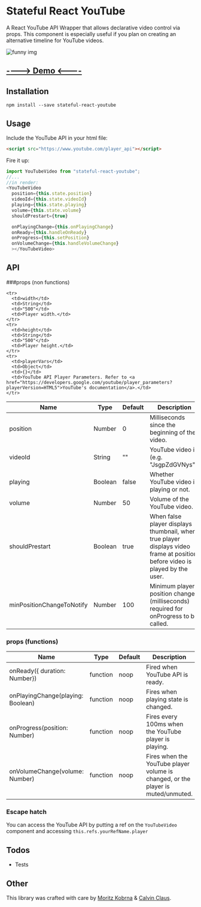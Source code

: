 # Stateful React YouTube
A React YouTube API Wrapper that allows declarative video control via props.
This component is especially useful if you plan on creating an alternative timeline for YouTube videos.

![funny img](http://i.giphy.com/H3oWbYbyhxedq.gif)

## **[----> Demo <----](https://calvinclaus.github.io/stateful-react-youtube/)**

## Installation

```
npm install --save stateful-react-youtube
```

## Usage
Include the YouTube API in your html file:
```HTML
<script src="https://www.youtube.com/player_api"></script>
```
Fire it up:
```javascript
import YouTubeVideo from "stateful-react-youtube";
//...
//in render:
<YouTubeVideo
  position={this.state.position}
  videoId={this.state.videoId}
  playing={this.state.playing}
  volume={this.state.volume}
  shouldPrestart={true}

  onPlayingChange={this.onPlayingChange}
  onReady={this.handleOnReady}
  onProgress={this.setPosition}
  onVolumeChange={this.handleVolumeChange}
  ></YouTubeVideo>

```
## API

###props (non functions)

<table>
  <thead>
    <tr>
      <th>Name</th>
      <th>Type</th>
      <th>Default</th>
      <th>Description</th>
    </tr>
  </thead><tbody>
    <tr>
      <td>position</td>
      <td>Number</td>
      <td>0</td>
      <td>Milliseconds since the beginning of the video.</td>
    </tr>
    <tr>
      <td>videoId</td>
      <td>String</td>
      <td>""</td>
      <td>YouTube video id (e.g. "JsgpZdGVNys").</td>
    </tr>
    <tr>
      <td>playing</td>
      <td>Boolean</td>
      <td>false</td>
      <td>Whether YouTube video is playing or not.</td>
    </tr>
    <tr>
      <td>volume</td>
      <td>Number</td>
      <td>50</td>
      <td>Volume of the YouTube video.</td>
    </tr>
    <tr>
      <td>shouldPrestart</td>
      <td>Boolean</td>
      <td>true</td>
      <td>When false player displays thumbnail, when true player displays video frame at position, before video is played by the user.</td>
    </tr>
     <tr>
      <td>minPositionChangeToNotify</td>
      <td>Number</td>
      <td>100</td>
      <td>Minimum player position change (milliseconds) required for onProgress to be called. </td>
    </tr>
    
    
    <tr>
      <td>width</td>
      <td>String</td>
      <td>"500"</td>
      <td>Player width.</td>
    </tr>
    <tr>
      <td>height</td>
      <td>String</td>
      <td>"500"</td>
      <td>Player height.</td>
    </tr>
    <tr>
      <td>playerVars</td>
      <td>Object</td>
      <td>{}</td>
      <td>YouTube API Player Parameters. Refer to <a href="https://developers.google.com/youtube/player_parameters?playerVersion=HTML5">YouTube's documentation</a>.</td>
    </tr>
  </tbody></table>
  
### props (functions)
 
 <table><thead>
      <tr>
        <th>Name</th>
        <th>Type</th>
        <th>Default</th>
        <th>Description</th>
      </tr>
    </thead><tbody>
      <tr>
        <td>onReady({ duration: Number})</td>
        <td>function</td>
        <td>noop</td>
        <td>Fired when YouTube API is ready.</td>
      </tr>
      <tr>
        <td>onPlayingChange(playing: Boolean)</td>
        <td>function</td>
        <td>noop</td>
        <td>Fires when playing state is changed.</td>
      </tr>
      <tr>
        <td>onProgress(position: Number)</td>
        <td>function</td>
        <td>noop</td>
        <td>Fires every 100ms when the YouTube player is playing.</td>
      </tr>
      <tr>
        <td>onVolumeChange(volume: Number)</td>
        <td>function</td>
        <td>noop</td>
        <td>Fires when the YouTube player volume is changed, or the player is muted/unmuted.</td>
      </tr>
    </tbody></table>

### Escape hatch
You can access the YouTube API by putting a ref on the `YouTubeVideo` component and accessing `this.refs.yourRefName.player`

## Todos

- Tests

## Other

This library was crafted with care by [Moritz Kobrna](https://twitter.com/neuling2k) & [Calvin Claus](https://twitter.com/calvin_claus).
